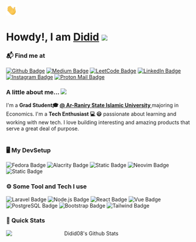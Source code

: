 <img width="30px" margin="0px" src="https://raw.githubusercontent.com/ABSphreak/ABSphreak/master/gifs/Hi.gif">
<h1>Howdy!, I am <a href="https://github.com/Defcon27">Didid</a> <img height="30px" src="https://emojis.slackmojis.com/emojis/images/1531849430/4246/blob-sunglasses.gif?1531849430"></h1>
</h1>

### 📬 Find me at
[![Github Badge](https://img.shields.io/badge/-Github-%23181717?style=for-the-badge&logo=github&logoColor=white&link=https%3A%2F%2Fgithub.com%2Fdidid08)](https://github.com/didid08)
[![Medium Badge](https://img.shields.io/badge/-Medium-%23000000?style=for-the-badge&logo=medium&logoColor=white&link=https%3A%2F%2Fmedium.com%2F%40didid.wizard)](https://medium.com/@didid.wizard)
[![LeetCode Badge](https://img.shields.io/badge/-LeetCode-%23FFA116?style=for-the-badge&logo=leetcode&logoColor=white&link=https%3A%2Fleetcode.com%2Fdidid08)](https://leetcode.com/didid08)
[![LinkedIn Badge](https://img.shields.io/badge/-LinkedIn-%230A66C2?style=for-the-badge&logo=linkedin&logoColor=white&link=https%3A%2F%2Flinkedin.com%2Fin%2Fdiva-mujaddidi-08)](https://linkedin.com/in/diva-mujaddidi-08)
[![Instagram Badge](https://img.shields.io/badge/-Instagram-%23FF0069?style=for-the-badge&logo=instagram&logoColor=white&link=https%3A%2F%2Finstagram.com%2Fovercloak)](https://instagram.com/overcloak)
[![Proton Mail Badge](https://img.shields.io/badge/-Proton_Mail-%236D4AFF?style=for-the-badge&logo=protonmail&logoColor=white&link=mailto%3Adiva_mujaddidi%40proton.me)](mailto:diva_mujaddidi@proton.me)


### A little about me...  <img src="https://media.giphy.com/media/VgCDAzcKvsR6OM0uWg/giphy.gif" width="50"> 
I'm a **Grad Student🎓 [@ Ar-Raniry State Islamic University ](https://ar-raniry.ac.id/)** majoring in Economics. I'm a **Tech Enthusiast 💻 😃** passionate about learning and working with new tech. I love building interesting and amazing products that serve a great deal of purpose. <br/><br/>


### 🖥️ My DevSetup
![Fedora Badge](https://img.shields.io/badge/-Fedora-%2351A2DA?style=flat&logo=fedora&logoColor=white)
![Alacrity Badge](https://img.shields.io/badge/-Alacritty-%23F46D01?style=flat&logo=alacritty&logoColor=white)
![Static Badge](https://img.shields.io/badge/-Neovim-%2357A143?style=flat&logo=neovim&logoColor=white)
![Neovim Badge](https://img.shields.io/badge/-Google%20Chrome-%234285F4?style=flat&logo=google-chrome&logoColor=white)
![Static Badge](https://img.shields.io/badge/-Docker-%232496ED?style=flat&logo=docker&logoColor=white)

### ⚙️ Some Tool and Tech I use
![Laravel Badge](https://img.shields.io/badge/-Laravel-%23FF2D20?style=flat&logo=laravel&logoColor=white)
![Node.js Badge](https://img.shields.io/badge/-NodeJS-%235FA04E?style=flat&logo=node.js&logoColor=white)
![React Badge](https://img.shields.io/badge/-React-%2361DAFB?style=flat&logo=react&logoColor=white)
![Vue Badge](https://img.shields.io/badge/-Vue-%234FC08D?style=flat&logo=vue.js&logoColor=white)
![PostgreSQL Badge](https://img.shields.io/badge/-PostgreSQL-%234169E1?style=flat&logo=postgresql&logoColor=white)
![Bootstrap Badge](https://img.shields.io/badge/-Bootstrap-%237952B3?style=flat&logo=bootstrap&logoColor=white)
![Tailwind Badge](https://img.shields.io/badge/-Tailwind-%2306B6D4?style=flat&logo=tailwindcss&logoColor=white)

### 🚀 Quick Stats
<p align="center">
<img width="450" align="left" src="https://github-readme-stats-defcon27.vercel.app/api?username=Didid08&show_icons=true&line_height=21&theme=react" alt="Didid08's Github Stats" />
<!-- <img width="340" height="155" align="center" 
     src="https://github-readme-stats-defcon27.vercel.app/api/top-langs/?username=Defcon27&langs_count=6&hide=handlebars,jupyter notebook,css&theme=react&line_height=27&layout=compact" /> -->
</p>

